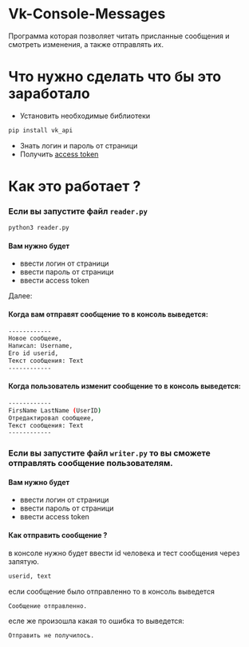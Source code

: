 # Vk-Console-Messages

Программа которая позволяет читать присланные сообщения и смотреть изменения, а также отправлять их.

# Что нужно сделать что бы это заработало
- Установить необходимые библиотеки

```sh
pip install vk_api
```
- Знать логин и пароль от страници
- Получить  [access token](https://vkhost.github.io/)



# Как это работает ?

### Если вы запустите файл ```reader.py```


```sh
python3 reader.py
```
#### Вам нужно будет 
- ввести логин от страници 
- ввести пароль от страници 
- ввести access token 

Далее:

#### Когда вам отправят сообщение то в консоль выведется:
```sh
------------
Новое сообщеие, 
Написал: Username, 
Его id userid, 
Текст сообщения: Text
------------
```

#### Когда пользователь изменит сообщение то в консоль выведется:
```sh
------------
FirsName LastName (UserID) 
Отредактировал сообщеие, 
Текст сообщения: Text
------------
```

### Если вы запустите файл ```writer.py``` то вы сможете отправлять сообщение пользователям.

#### Вам нужно будет 
- ввести логин от страници 
- ввести пароль от страници 
- ввести access token 

#### Как отправить сообщение ?

в консоле нужно будет ввести id человека и тест сообщения через запятую.
```sh
userid, text
```
если сообщение было отправленно то в консоль выведется 

```
Сообщение отправленно.
```
есле же произошла какая то ошибка то выведется:

```
Отправить не получилось.
```


